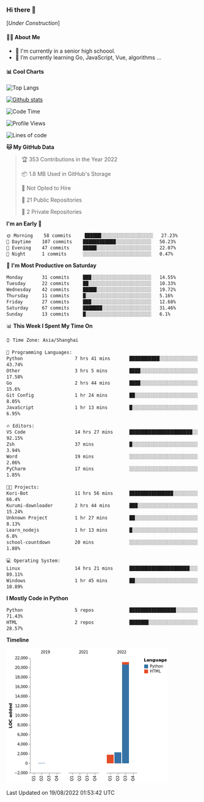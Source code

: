 ### Hi there 👋

\[*Under Construction*\]

<!--
**NoNormalCreeper/NoNormalCreeper** is a ✨ _special_ ✨ repository because its `README.md` (this file) appears on your GitHub profile.

Here are some ideas to get you started:

- 🔭 I’m currently working on ...
- 🌱 I’m currently learning ...
- 👯 I’m looking to collaborate on ...
- 🤔 I’m looking for help with ...
- 💬 Ask me about ...
- 📫 How to reach me: ...
- 😄 Pronouns: ...
- ⚡ Fun fact: ...
-->

#### 👩‍💻 About Me

- 🏫 I'm currently in a senior high schoool.
- 🌱 I’m currently learning Go, JavaScript, Vue, algorithms ...

#### 📊 Cool Charts

![Top Langs](https://github-readme-stats.vercel.app/api/top-langs/?username=NoNormalCreeper&layout=compact)

[![Github stats](https://github-readme-stats.vercel.app/api?username=NoNormalCreeper&show_icons=true)](https://github.com/anuraghazra/github-readme-stats)

<!--START_SECTION:waka-->
![Code Time](http://img.shields.io/badge/Code%20Time-49%20hrs-blue)

![Profile Views](http://img.shields.io/badge/Profile%20Views-0-blue)

![Lines of code](https://img.shields.io/badge/From%20Hello%20World%20I%27ve%20Written-25%20Thousand%20lines%20of%20code-blue)

**🐱 My GitHub Data** 

> 🏆 353 Contributions in the Year 2022
 > 
> 📦 1.8 MB Used in GitHub's Storage 
 > 
> 🚫 Not Opted to Hire
 > 
> 📜 21 Public Repositories 
 > 
> 🔑 2 Private Repositories  
 > 
**I'm an Early 🐤** 

```text
🌞 Morning    58 commits     ██████░░░░░░░░░░░░░░░░░░░   27.23% 
🌆 Daytime    107 commits    ████████████░░░░░░░░░░░░░   50.23% 
🌃 Evening    47 commits     █████░░░░░░░░░░░░░░░░░░░░   22.07% 
🌙 Night      1 commits      ░░░░░░░░░░░░░░░░░░░░░░░░░   0.47%

```
📅 **I'm Most Productive on Saturday** 

```text
Monday       31 commits     ███░░░░░░░░░░░░░░░░░░░░░░   14.55% 
Tuesday      22 commits     ██░░░░░░░░░░░░░░░░░░░░░░░   10.33% 
Wednesday    42 commits     █████░░░░░░░░░░░░░░░░░░░░   19.72% 
Thursday     11 commits     █░░░░░░░░░░░░░░░░░░░░░░░░   5.16% 
Friday       27 commits     ███░░░░░░░░░░░░░░░░░░░░░░   12.68% 
Saturday     67 commits     ███████░░░░░░░░░░░░░░░░░░   31.46% 
Sunday       13 commits     █░░░░░░░░░░░░░░░░░░░░░░░░   6.1%

```


📊 **This Week I Spent My Time On** 

```text
⌚︎ Time Zone: Asia/Shanghai

💬 Programming Languages: 
Python                   7 hrs 41 mins       ███████████░░░░░░░░░░░░░░   43.74% 
Other                    3 hrs 5 mins        ████░░░░░░░░░░░░░░░░░░░░░   17.58% 
Go                       2 hrs 44 mins       ████░░░░░░░░░░░░░░░░░░░░░   15.6% 
Git Config               1 hr 24 mins        ██░░░░░░░░░░░░░░░░░░░░░░░   8.05% 
JavaScript               1 hr 13 mins        █░░░░░░░░░░░░░░░░░░░░░░░░   6.95%

🔥 Editors: 
VS Code                  14 hrs 27 mins      ███████████████████████░░   92.15% 
Zsh                      37 mins             █░░░░░░░░░░░░░░░░░░░░░░░░   3.94% 
Word                     19 mins             ░░░░░░░░░░░░░░░░░░░░░░░░░   2.06% 
PyCharm                  17 mins             ░░░░░░░░░░░░░░░░░░░░░░░░░   1.85%

🐱‍💻 Projects: 
Kori-Bot                 11 hrs 56 mins      ████████████████░░░░░░░░░   66.4% 
Kurumi-downloader        2 hrs 44 mins       ███░░░░░░░░░░░░░░░░░░░░░░   15.24% 
Unknown Project          1 hr 27 mins        ██░░░░░░░░░░░░░░░░░░░░░░░   8.13% 
Learn_nodejs             1 hr 13 mins        █░░░░░░░░░░░░░░░░░░░░░░░░   6.8% 
school-countdown         20 mins             ░░░░░░░░░░░░░░░░░░░░░░░░░   1.88%

💻 Operating System: 
Linux                    14 hrs 21 mins      ██████████████████████░░░   89.11% 
Windows                  1 hr 45 mins        ██░░░░░░░░░░░░░░░░░░░░░░░   10.89%

```

**I Mostly Code in Python** 

```text
Python                   5 repos             █████████████████░░░░░░░░   71.43% 
HTML                     2 repos             ███████░░░░░░░░░░░░░░░░░░   28.57%

```


**Timeline**

![Chart not found](https://raw.githubusercontent.com/NoNormalCreeper/NoNormalCreeper/main/charts/bar_graph.png) 


 Last Updated on 19/08/2022 01:53:42 UTC
<!--END_SECTION:waka-->
